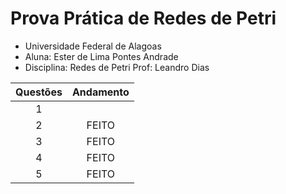 # Prova Prática de Redes de Petri

* Universidade Federal de Alagoas
* Aluna: Ester de Lima Pontes Andrade
* Disciplina: Redes de Petri   Prof: Leandro Dias


| Questões | Andamento |
|:---:|:---:|
| 1 |  |
| 2 | FEITO |
| 3 | FEITO |
| 4 | FEITO |
| 5 | FEITO |

